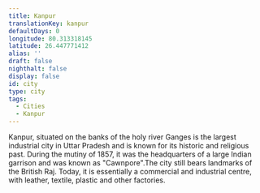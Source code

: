 ```yaml
---
title: Kanpur
translationKey: kanpur
defaultDays: 0
longitude: 80.313318145
latitude: 26.447771412
alias: ''
draft: false
nighthalt: false
display: false
id: city
type: city
tags:
  - Cities
  - Kanpur
---
```

Kanpur, situated on the banks of the holy river Ganges is the largest industrial city in Uttar Pradesh and is known for its historic and religious past. During the mutiny  of 1857, it was the headquarters of a large Indian garrison and was known as "Cawnpore".The city still bears landmarks of the British Raj. Today, it is essentially a commercial and industrial centre, with leather, textile, plastic and other factories.